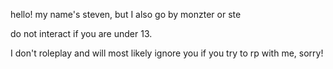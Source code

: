 hello! my name's steven, but I also go by monzter or ste

do not interact if you are under 13.

I don't roleplay and will most likely ignore you if you try to rp with me, sorry!
